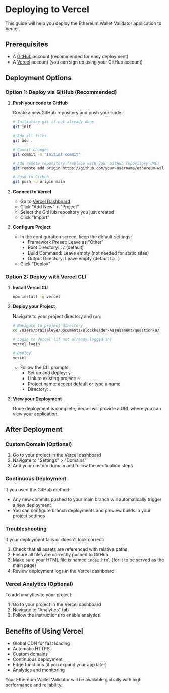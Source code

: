 # Deploying to Vercel

This guide will help you deploy the Ethereum Wallet Validator application to Vercel.

## Prerequisites

- A [GitHub](https://github.com/) account (recommended for easy deployment)
- A [Vercel](https://vercel.com/) account (you can sign up using your GitHub account)

## Deployment Options

### Option 1: Deploy via GitHub (Recommended)

1. **Push your code to GitHub**

   Create a new GitHub repository and push your code:

   ```bash
   # Initialize git if not already done
   git init
   
   # Add all files
   git add .
   
   # Commit changes
   git commit -m "Initial commit"
   
   # Add remote repository (replace with your GitHub repository URL)
   git remote add origin https://github.com/your-username/ethereum-wallet-validator.git
   
   # Push to GitHub
   git push -u origin main
   ```

2. **Connect to Vercel**

   - Go to [Vercel Dashboard](https://vercel.com/dashboard)
   - Click "Add New" > "Project"
   - Select the GitHub repository you just created
   - Click "Import"

3. **Configure Project**

   - In the configuration screen, keep the default settings:
     - Framework Preset: Leave as "Other"
     - Root Directory: `./` (default)
     - Build Command: Leave empty (not needed for static sites)
     - Output Directory: Leave empty (default to `.`)
   - Click "Deploy"

### Option 2: Deploy with Vercel CLI

1. **Install Vercel CLI**

   ```bash
   npm install -g vercel
   ```

2. **Deploy your Project**

   Navigate to your project directory and run:

   ```bash
   # Navigate to project directory
   cd /Users/praiseleye/Documents/Blockheader-Assessment/question-a/
   
   # Login to Vercel (if not already logged in)
   vercel login
   
   # Deploy
   vercel
   ```

   - Follow the CLI prompts:
     - Set up and deploy: `y`
     - Link to existing project: `n`
     - Project name: accept default or type a name
     - Directory: `.`

3. **View your Deployment**

   Once deployment is complete, Vercel will provide a URL where you can view your application.

## After Deployment

### Custom Domain (Optional)

1. Go to your project in the Vercel dashboard
2. Navigate to "Settings" > "Domains"
3. Add your custom domain and follow the verification steps

### Continuous Deployment

If you used the GitHub method:
- Any new commits pushed to your main branch will automatically trigger a new deployment
- You can configure branch deployments and preview builds in your project settings

### Troubleshooting

If your deployment fails or doesn't look correct:

1. Check that all assets are referenced with relative paths
2. Ensure all files are correctly pushed to GitHub
3. Make sure your HTML file is named `index.html` (for it to be served as the main page)
4. Review deployment logs in the Vercel dashboard

### Vercel Analytics (Optional)

To add analytics to your project:
1. Go to your project in the Vercel dashboard
2. Navigate to "Analytics" tab
3. Follow the instructions to enable analytics

## Benefits of Using Vercel

- Global CDN for fast loading
- Automatic HTTPS
- Custom domains
- Continuous deployment
- Edge functions (if you expand your app later)
- Analytics and monitoring

Your Ethereum Wallet Validator will be available globally with high performance and reliability.
